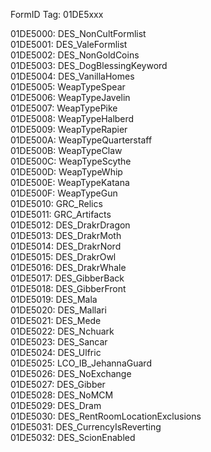 FormID Tag: 01DE5xxx

01DE5000: DES_NonCultFormlist\
01DE5001: DES_ValeFormlist\
01DE5002: DES_NonGoldCoins\
01DE5003: DES_DogBlessingKeyword\
01DE5004: DES_VanillaHomes\
01DE5005: WeapTypeSpear\
01DE5006: WeapTypeJavelin\
01DE5007: WeapTypePike\
01DE5008: WeapTypeHalberd\
01DE5009: WeapTypeRapier\
01DE500A: WeapTypeQuarterstaff\
01DE500B: WeapTypeClaw\
01DE500C: WeapTypeScythe\
01DE500D: WeapTypeWhip\
01DE500E: WeapTypeKatana\
01DE500F: WeapTypeGun\
01DE5010: GRC_Relics\
01DE5011: GRC_Artifacts\
01DE5012: DES_DrakrDragon\
01DE5013: DES_DrakrMoth\
01DE5014: DES_DrakrNord\
01DE5015: DES_DrakrOwl\
01DE5016: DES_DrakrWhale\
01DE5017: DES_GibberBack\
01DE5018: DES_GibberFront\
01DE5019: DES_Mala\
01DE5020: DES_Mallari\
01DE5021: DES_Mede\
01DE5022: DES_Nchuark\
01DE5023: DES_Sancar\
01DE5024: DES_Ulfric\
01DE5025: LCO_IB_JehannaGuard\
01DE5026: DES_NoExchange\
01DE5027: DES_Gibber\
01DE5028: DES_NoMCM\
01DE5029: DES_Dram\
01DE5030: DES_RentRoomLocationExclusions\
01DE5031: DES_CurrencyIsReverting\
01DE5032: DES_ScionEnabled
